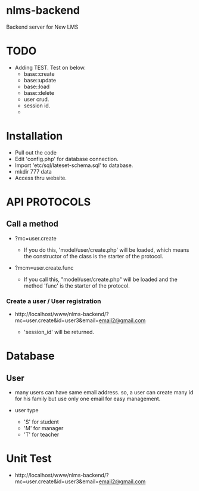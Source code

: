 # nlms-backend
Backend server for New LMS

# TODO

* Adding TEST. Test on below.
    * base::create
    * base::update
    * base::load
    * base::delete
    * user crud.
    * session id.
    * 
    
# Installation

* Pull out the code
* Edit 'config.php' for database connection.
* Import 'etc/sql/lateset-schema.sql' to database.
* mkdir 777 data
* Access thru website.



# API PROTOCOLS


## Call a method


* ?mc=user.create

    * If you do this, 'model/user/create.php' will be loaded, which means the constructor of the class is the starter of the protocol.
    
    
 * ?mcm=user.create.func
    * If you call this, "model/user/create.php" will be loaded and the method 'func' is the starter of the protocol.



### Create a user / User registration


* http://localhost/www/nlms-backend/?mc=user.create&id=user3&email=email2@gmail.com

    * 'session_id' will be returned.


# Database

## User

* many users can have same email address. so, a user can create many id for his family but use only one email for easy management.

* user type
    * 'S' for student
    * 'M' for manager
    * 'T' for teacher
    
    
# Unit Test

* http://localhost/www/nlms-backend/?mc=user.create&id=user3&email=email2@gmail.com
